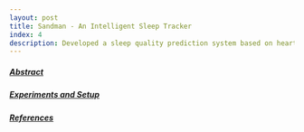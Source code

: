 ```yaml
---
layout: post
title: Sandman - An Intelligent Sleep Tracker
index: 4
description: Developed a sleep quality prediction system based on heart rate and daily activity data captured from Apple watch using a Decision Tree based Support Vector Machine (DTB-SVM).
---
```


<h5><u>Abstract</u></h5>

<h5><u>Experiments and Setup</u></h5>

<h5><u>References</u></h5>
